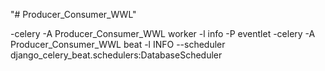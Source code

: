 "# Producer_Consumer_WWL" 

-celery -A Producer_Consumer_WWL worker -l info -P eventlet
-celery -A Producer_Consumer_WWL beat -l INFO --scheduler django_celery_beat.schedulers:DatabaseScheduler
